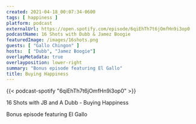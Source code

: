 ```yaml
---
created: 2021-04-18_00:07:34-0600
tags: [ happiness ]
platform: podcast
externalUrl: https://open.spotify.com/episode/6qiEhTh7t6jOmfHn9i3op0
podcastName: 16 Shots with Dubb & Jamez Boogie
featuredImage: /images/16shots.png
guests: [ "Gallo Chingon" ]
hosts:  [ "Dubb", "Jamez Boogie"]
overlayMetadata: true
overlayposition: lower-right
summary: "Bonus episode featuring El Gallo"
title: Buying Happiness
---
```

{{< podcast-spotify "6qiEhTh7t6jOmfHn9i3op0" >}}

16 Shots with JB and A Dubb - Buying Happiness

Bonus episode featuring El Gallo
